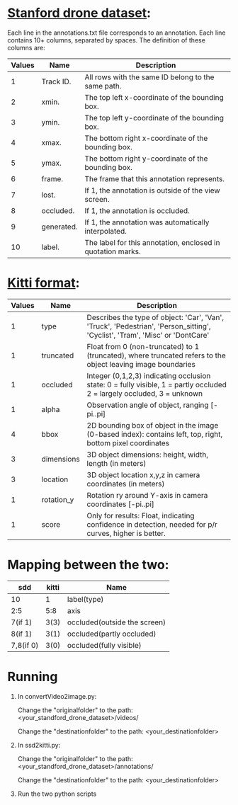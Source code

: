 # [Stanford drone dataset](http://cvgl.stanford.edu/projects/uav_data/):
Each line in the annotations.txt file corresponds to an annotation. Each line contains 10+ columns, separated by spaces. The definition of these columns are:

Values      |    Name     |   Description
----- | ----- | --------
1  |  Track ID. | All rows with the same ID belong to the same path.
2  |  xmin. | The top left x-coordinate of the bounding box.
3  |  ymin. | The top left y-coordinate of the bounding box.
4  |  xmax. | The bottom right x-coordinate of the bounding box.
5  |  ymax. | The bottom right y-coordinate of the bounding box.
6  |  frame. | The frame that this annotation represents.
7  |  lost. | If 1, the annotation is outside of the view screen.
8  |  occluded. | If 1, the annotation is occluded.
9  |  generated. | If 1, the annotation was automatically interpolated.
10 |  label. | The label for this annotation, enclosed in quotation marks.

# [Kitti format](https://github.com/NVIDIA/DIGITS/tree/master/digits/extensions/data/objectDetection):
Values      |    Name     |   Description
-------------|----------------|-----------------------------------------------
   1  |  type    |     Describes the type of object: 'Car', 'Van', 'Truck', 'Pedestrian', 'Person_sitting', 'Cyclist', 'Tram',  'Misc' or 'DontCare'
   1   | truncated |   Float from 0 (non-truncated) to 1 (truncated), where truncated refers to the object leaving image boundaries
   1   | occluded  |   Integer (0,1,2,3) indicating occlusion state:  0 = fully visible, 1 = partly occluded 2 = largely occluded, 3 = unknown
   1   | alpha     |   Observation angle of object, ranging [-pi..pi]
   4   | bbox       |  2D bounding box of object in the image (0-based index): contains left, top, right, bottom pixel coordinates
   3   | dimensions |  3D object dimensions: height, width, length (in meters)
   3    | location   |  3D object location x,y,z in camera coordinates (in meters)
   1   | rotation_y  | Rotation ry around Y-axis in camera coordinates [-pi..pi]
   1   | score      |  Only for results: Float, indicating confidence in detection, needed for p/r curves, higher is better.
# Mapping between the two:
sdd     |    kitti |    Name
--- | --- | ---
10  | 1    |    label(type)
2:5 | 5:8  |    axis
7(if 1) | 3(3) | occluded(outside the screen)
8(if 1) | 3(1) | occluded(partly occluded)
7,8(if 0) | 3(0) | occluded(fully visible)


# Running
1. In convertVideo2image.py:

    Change the "originalfolder" to the path: <your_standford_drone_dataset>/videos/

    Change the "destinationfolder" to the path: <your_destinationfolder>

2. In ssd2kitti.py:

    Change the "originalfolder" to the path: <your_standford_drone_dataset>/annotations/

    Change the "destinationfolder" to the path: <your_destinationfolder>

3. Run the two python scripts




